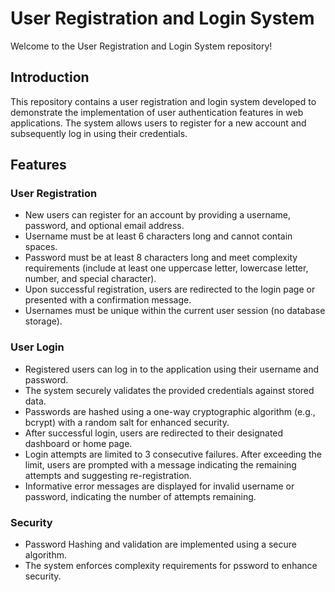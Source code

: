# User Registration and Login System
Welcome to the User Registration and Login System repository!

## Introduction
This repository contains a user registration and login system developed to demonstrate the implementation of user authentication features in web applications. The system allows users to register for a new account and subsequently log in using their credentials.

## Features
### User Registration
- New users can register for an account by providing a username, password, and optional email address.
- Username must be at least 6 characters long and cannot contain spaces.
- Password must be at least 8 characters long and meet complexity requirements (include at least one uppercase letter, lowercase letter, number, and special character).
- Upon successful registration, users are redirected to the login page or presented with a confirmation message.
- Usernames must be unique within the current user session (no database storage).
  
### User Login
- Registered users can log in to the application using their username and password.
- The system securely validates the provided credentials against stored data.
- Passwords are hashed using a one-way cryptographic algorithm (e.g., bcrypt) with a random salt for enhanced security.
- After successful login, users are redirected to their designated dashboard or home page.
- Login attempts are limited to 3 consecutive failures. After exceeding the limit, users are prompted with a message indicating the remaining attempts and suggesting re-registration.
- Informative error messages are displayed for invalid username or password, indicating the number of attempts remaining.

### Security
- Password Hashing and validation are implemented using a secure algorithm.
- The system enforces complexity requirements for pssword to enhance security.


